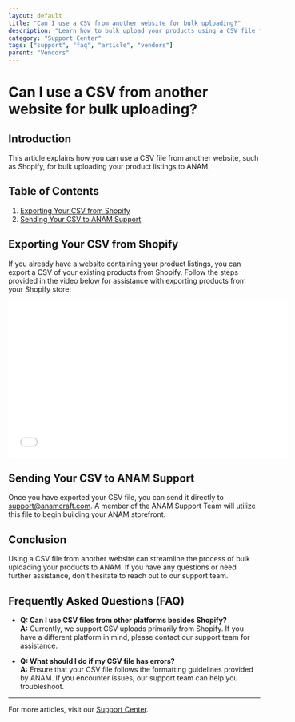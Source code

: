```yaml
---
layout: default
title: "Can I use a CSV from another website for bulk uploading?"
description: "Learn how to bulk upload your products using a CSV file from another website."
category: "Support Center"
tags: ["support", "faq", "article", "vendors"]
parent: "Vendors"
---
```


# Can I use a CSV from another website for bulk uploading?

## Introduction

This article explains how you can use a CSV file from another website, such as Shopify, for bulk uploading your product listings to ANAM.

## Table of Contents
1. [Exporting Your CSV from Shopify](#exporting-your-csv-from-shopify)
2. [Sending Your CSV to ANAM Support](#sending-your-csv-to-anam-support)

## Exporting Your CSV from Shopify

If you already have a website containing your product listings, you can export a CSV of your existing products from Shopify. Follow the steps provided in the video below for assistance with exporting products from your Shopify store:

<p><iframe src="//www.youtube-nocookie.com/embed/D27HuM9zdO8" width="560" height="315" frameborder="0" allowfullscreen=""></iframe></p>

## Sending Your CSV to ANAM Support

Once you have exported your CSV file, you can send it directly to [support@anamcraft.com](mailto:support@anamcraft.com). A member of the ANAM Support Team will utilize this file to begin building your ANAM storefront.

## Conclusion

Using a CSV file from another website can streamline the process of bulk uploading your products to ANAM. If you have any questions or need further assistance, don't hesitate to reach out to our support team.

## Frequently Asked Questions (FAQ)

- **Q: Can I use CSV files from other platforms besides Shopify?**  
  **A:** Currently, we support CSV uploads primarily from Shopify. If you have a different platform in mind, please contact our support team for assistance.

- **Q: What should I do if my CSV file has errors?**  
  **A:** Ensure that your CSV file follows the formatting guidelines provided by ANAM. If you encounter issues, our support team can help you troubleshoot.

---

For more articles, visit our [Support Center](https://support.anamcraft.com).